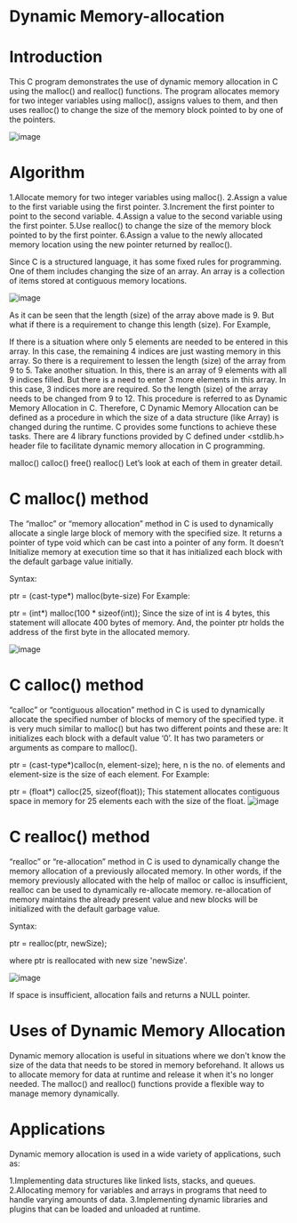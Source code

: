 #  Dynamic Memory-allocation
# Introduction
This C program demonstrates the use of dynamic memory allocation in C using the malloc() and realloc() functions. The program allocates memory for two integer variables using malloc(), assigns values to them, and then uses realloc() to change the size of the memory block pointed to by one of the pointers.

![image](https://user-images.githubusercontent.com/125941580/234309635-75e2219a-c20d-4af7-adfa-a612e203979f.png)

# Algorithm
1.Allocate memory for two integer variables using malloc().
2.Assign a value to the first variable using the first pointer.
3.Increment the first pointer to point to the second variable.
4.Assign a value to the second variable using the first pointer.
5.Use realloc() to change the size of the memory block pointed to by the first pointer.
6.Assign a value to the newly allocated memory location using the new pointer returned by realloc().

Since C is a structured language, it has some fixed rules for programming. One of them includes changing the size of an array. An array is a collection of items stored at contiguous memory locations. 

![image](https://user-images.githubusercontent.com/125941580/230758947-f00e5080-56b0-45b5-b7bb-03c26d8cb25b.png)

As it can be seen that the length (size) of the array above made is 9. But what if there is a requirement to change this length (size). For Example, 

If there is a situation where only 5 elements are needed to be entered in this array. In this case, the remaining 4 indices are just wasting memory in this array. So there is a requirement to lessen the length (size) of the array from 9 to 5.
Take another situation. In this, there is an array of 9 elements with all 9 indices filled. But there is a need to enter 3 more elements in this array. In this case, 3 indices more are required. So the length (size) of the array needs to be changed from 9 to 12.
This procedure is referred to as Dynamic Memory Allocation in C.
Therefore, C Dynamic Memory Allocation can be defined as a procedure in which the size of a data structure (like Array) is changed during the runtime.
C provides some functions to achieve these tasks. There are 4 library functions provided by C defined under <stdlib.h> header file to facilitate dynamic memory allocation in C programming.

malloc()
calloc()
free()
realloc()
Let’s look at each of them in greater detail.

# C malloc() method
The “malloc” or “memory allocation” method in C is used to dynamically allocate a single large block of memory with the specified size. It returns a pointer of type void which can be cast into a pointer of any form. It doesn’t Initialize memory at execution time so that it has initialized each block with the default garbage value initially. 

Syntax: 

ptr = (cast-type*) malloc(byte-size)
For Example:

ptr = (int*) malloc(100 * sizeof(int));
Since the size of int is 4 bytes, this statement will allocate 400 bytes of memory. And, the pointer ptr holds the address of the first byte in the allocated memory.

![image](https://user-images.githubusercontent.com/125941580/230758996-17a4a996-8a3a-4977-a6b2-2501e4728f1a.png)


# C calloc() method
“calloc” or “contiguous allocation” method in C is used to dynamically allocate the specified number of blocks of memory of the specified type. it is very much similar to malloc() but has two different points and these are:
It initializes each block with a default value ‘0’.
It has two parameters or arguments as compare to malloc().

ptr = (cast-type*)calloc(n, element-size);
here, n is the no. of elements and element-size is the size of each element.
For Example: 

ptr = (float*) calloc(25, sizeof(float));
This statement allocates contiguous space in memory for 25 elements each with the size of the float.
 ![image](https://user-images.githubusercontent.com/125941580/230759042-e01705bd-7750-4bc0-8409-54af360f5345.png)
 
 # C realloc() method
 
 “realloc” or “re-allocation” method in C is used to dynamically change the memory allocation of a previously allocated memory. In other words, if the memory previously allocated with the help of malloc or calloc is insufficient, realloc can be used to dynamically re-allocate memory. re-allocation of memory maintains the already present value and new blocks will be initialized with the default garbage value.
 
 Syntax: 

ptr = realloc(ptr, newSize);

where ptr is reallocated with new size 'newSize'.

![image](https://user-images.githubusercontent.com/125941580/234309283-25a997fa-2b97-4a31-a998-664e9c0c3541.png)

If space is insufficient, allocation fails and returns a NULL pointer.

# Uses of Dynamic Memory Allocation

Dynamic memory allocation is useful in situations where we don't know the size of the data that needs to be stored in memory beforehand. It allows us to allocate memory for data at runtime and release it when it's no longer needed. The malloc() and realloc() functions provide a flexible way to manage memory dynamically.

# Applications

Dynamic memory allocation is used in a wide variety of applications, such as:

1.Implementing data structures like linked lists, stacks, and queues.
2.Allocating memory for variables and arrays in programs that need to handle varying amounts of data.
3.Implementing dynamic libraries and plugins that can be loaded and unloaded at runtime.


